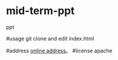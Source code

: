 # mid-term-ppt
ppt

#usage
  git clone and edit index.html
  
#address
  [online address](http://www.byr.pub/ppt/index.html "dcy's ppt")。
#license
  apache 
  
